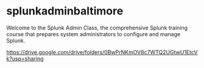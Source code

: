 # splunkadminbaltimore

Welcome to the Splunk Admin Class, the comprehensive Splunk training course that prepares system administrators to configure and manage Splunk.


https://drive.google.com/drive/folders/0BwPrNKmOV8c7WTQ2UGtwU1EtcVk?usp=sharing
